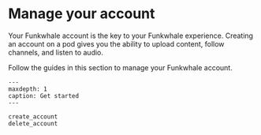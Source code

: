 # Manage your account

Your Funkwhale account is the key to your Funkwhale experience. Creating an account on a pod gives you the ability to upload content, follow channels, and listen to audio.

Follow the guides in this section to manage your Funkwhale account.

```{toctree}
---
maxdepth: 1
caption: Get started
---

create_account
delete_account

```
